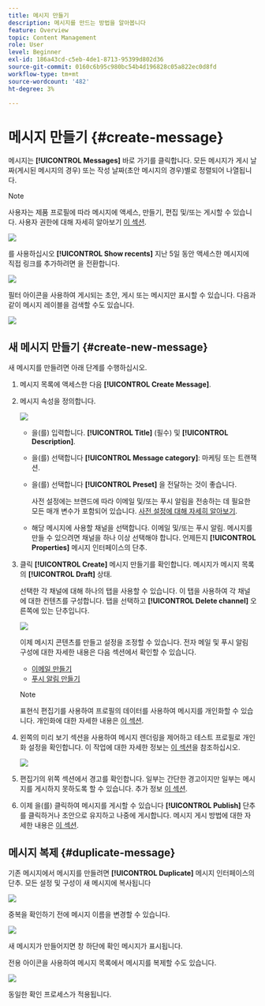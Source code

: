 ```yaml
---
title: 메시지 만들기
description: 메시지를 만드는 방법을 알아봅니다
feature: Overview
topic: Content Management
role: User
level: Beginner
exl-id: 186a43cd-c5eb-4de1-8713-95399d802d36
source-git-commit: 0160c6b95c980bc54b4d196828c05a822ec0d8fd
workflow-type: tm+mt
source-wordcount: '482'
ht-degree: 3%

---
```


# 메시지 만들기 {#create-message}

메시지는 **[!UICONTROL Messages]** 바로 가기를 클릭합니다. 모든 메시지가 게시 날짜(게시된 메시지의 경우) 또는 작성 날짜(초안 메시지의 경우)별로 정렬되어 나열됩니다.

>[!NOTE]
>
>사용자는 제품 프로필에 따라 메시지에 액세스, 만들기, 편집 및/또는 게시할 수 있습니다. 사용자 권한에 대해 자세히 알아보기 [이 섹션](../administration/permissions.md).

![](assets/messages-list.png)

를 사용하십시오 **[!UICONTROL Show recents]** 지난 5일 동안 액세스한 메시지에 직접 링크를 추가하려면 을 전환합니다.

![](assets/show-recent-messages.png)

필터 아이콘을 사용하여 게시되는 초안, 게시 또는 메시지만 표시할 수 있습니다. 다음과 같이 메시지 레이블을 검색할 수도 있습니다.

![](assets/filter-messages.png)

## 새 메시지 만들기 {#create-new-message}

새 메시지를 만들려면 아래 단계를 수행하십시오.

1. 메시지 목록에 액세스한 다음 **[!UICONTROL Create Message]**.

1. 메시지 속성을 정의합니다.

   ![](assets/create-message-properties.png)

   * 을(를) 입력합니다. **[!UICONTROL Title]** (필수) 및 **[!UICONTROL Description]**.

   * 을(를) 선택합니다 **[!UICONTROL Message category]**: 마케팅 또는 트랜잭션.

   * 을(를) 선택합니다 **[!UICONTROL Preset]** 을 전달하는 것이 좋습니다.

      사전 설정에는 브랜드에 따라 이메일 및/또는 푸시 알림을 전송하는 데 필요한 모든 매개 변수가 포함되어 있습니다. [사전 설정에 대해 자세히 알아보기](../configuration/message-presets.md).

   * 해당 메시지에 사용할 채널을 선택합니다. 이메일 및/또는 푸시 알림. 메시지를 만들 수 있으려면 채널을 하나 이상 선택해야 합니다.
   언제든지 **[!UICONTROL Properties]** 메시지 인터페이스의 단추.

1. 클릭 **[!UICONTROL Create]** 메시지 만들기를 확인합니다. 메시지가 메시지 목록의 **[!UICONTROL Draft]** 상태.

   선택한 각 채널에 대해 하나의 탭을 사용할 수 있습니다. 이 탭을 사용하여 각 채널에 대한 컨텐츠를 구성합니다. 탭을 선택하고 **[!UICONTROL Delete channel]** 오른쪽에 있는 단추입니다.

   ![](assets/create-messages-content.png)

   이제 메시지 콘텐츠를 만들고 설정을 조정할 수 있습니다. 전자 메일 및 푸시 알림 구성에 대한 자세한 내용은 다음 섹션에서 확인할 수 있습니다.

   * [이메일 만들기](create-email.md)
   * [푸시 알림 만들기](create-push.md)

   >[!NOTE]
   >   
   >표현식 편집기를 사용하여 프로필의 데이터를 사용하여 메시지를 개인화할 수 있습니다. 개인화에 대한 자세한 내용은 [이 섹션](../personalization/personalize.md).

1. 왼쪽의 미리 보기 섹션을 사용하여 메시지 렌더링을 제어하고 테스트 프로필로 개인화 설정을 확인합니다. 이 작업에 대한 자세한 정보는 [이 섹션](preview.md)을 참조하십시오.

   ![](assets/messages-simple-preview.png)

1. 편집기의 위쪽 섹션에서 경고를 확인합니다.  일부는 간단한 경고이지만 일부는 메시지를 게시하지 못하도록 할 수 있습니다. 추가 정보 [이 섹션](alerts.md).

1. 이제 을(를) 클릭하여 메시지를 게시할 수 있습니다 **[!UICONTROL Publish]** 단추를 클릭하거나 초안으로 유지하고 나중에 게시합니다. 메시지 게시 방법에 대한 자세한 내용은 [이 섹션](publish-manage-message.md).

## 메시지 복제 {#duplicate-message}

기존 메시지에서 메시지를 만들려면 **[!UICONTROL Duplicate]** 메시지 인터페이스의 단추. 모든 설정 및 구성이 새 메시지에 복사됩니다

![](assets/message-duplicate.png)

중복을 확인하기 전에 메시지 이름을 변경할 수 있습니다.

![](assets/message-duplicate-confirm.png)

새 메시지가 만들어지면 창 하단에 확인 메시지가 표시됩니다.

전용 아이콘을 사용하여 메시지 목록에서 메시지를 복제할 수도 있습니다.

![](assets/message-duplicate-from-list.png)

동일한 확인 프로세스가 적용됩니다.
